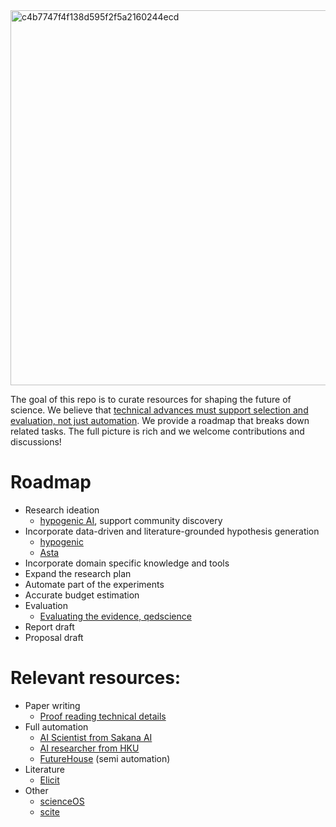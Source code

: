 <img width="1800" height="600" alt="c4b7747f4f138d595f2f5a2160244ecd" src="https://github.com/user-attachments/assets/debc5d7c-b73e-4aa4-b05b-fa1d0f15475d" />

The goal of this repo is to curate resources for shaping the future of science. We believe that [technical advances must support selection and evaluation, not just automation](https://cichicago.substack.com/p/the-mirage-of-autonomous-ai-scientists). We provide a roadmap that breaks down related tasks. The full picture is rich and we welcome contributions and discussions!

# Roadmap
  * Research ideation
    * [hypogenic AI](https://hypogenic.ai), support community discovery
  * Incorporate data-driven and literature-grounded hypothesis generation
    * [hypogenic](https://github.com/ChicagoHAI/hypothesis-generation)
    * [Asta](https://allenai.org/asta/agents)
  * Incorporate domain specific knowledge and tools
  * Expand the research plan
  * Automate part of the experiments
  * Accurate budget estimation
  * Evaluation
    * [Evaluating the evidence, qedscience](https://www.qedscience.com/)
  * Report draft
  * Proposal draft

 # Relevant resources:
  * Paper writing
    * [Proof reading technical details](https://www.refine.ink/)
  * Full automation
    * [AI Scientist from Sakana AI](https://github.com/SakanaAI/AI-Scientist)
    * [AI researcher from HKU](https://github.com/HKUDS/AI-Researcher)
    * [FutureHouse](https://www.futurehouse.org/) (semi automation)
  * Literature
    * [Elicit](https://elicit.com/)
  * Other
    * [scienceOS](https://www.scienceos.ai/)
    * [scite](https://scite.ai/)
